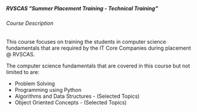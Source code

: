 ##### RVSCAS "Summer Placement Training - Technical Training"  
  
###### Course Description

This course focuses on training the students in computer science fundamentals that are required by the IT Core Companies during placement @ RVSCAS.  
  
The computer science fundamentals that are covered in this course but not limited to are:

- Problem Solving
- Programming using Python
- Algorithms and Data Structures - (Selected Topics)
- Object Oriented Concepts - (Selected Topics)


